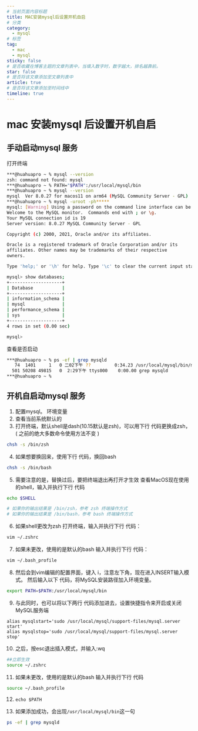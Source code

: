 ```yaml
---
# 当前页面内容标题
title: MAC安装mysql后设置开机自启
# 分类
category:
  - mysql
# 标签
tag: 
  - mac
  - mysql
sticky: false
# 是否收藏在博客主题的文章列表中，当填入数字时，数字越大，排名越靠前。
star: false
# 是否将该文章添加至文章列表中
article: true
# 是否将该文章添加至时间线中
timeline: true
---
```


# mac 安装mysql 后设置开机自启

## 手动启动mysql 服务

打开终端

```bash
***@huahuapro ~ % mysql --version
zsh: command not found: mysql
***@huahuapro ~ % PATH="$PATH":/usr/local/mysql/bin
***@huahuapro ~ % mysql --version
mysql  Ver 8.0.27 for macos11 on arm64 (MySQL Community Server - GPL)
***@huahuapro ~ % mysql -uroot -ph*****
mysql: [Warning] Using a password on the command line interface can be insecure.
Welcome to the MySQL monitor.  Commands end with ; or \g.
Your MySQL connection id is 19
Server version: 8.0.27 MySQL Community Server - GPL

Copyright (c) 2000, 2021, Oracle and/or its affiliates.

Oracle is a registered trademark of Oracle Corporation and/or its
affiliates. Other names may be trademarks of their respective
owners.

Type 'help;' or '\h' for help. Type '\c' to clear the current input statement.

mysql> show databases;
+--------------------+
| Database           |
+--------------------+
| information_schema |
| mysql              |
| performance_schema |
| sys                |
+--------------------+
4 rows in set (0.00 sec)

mysql> 
```

查看是否启动

```bash
***@huahuapro ~ % ps -ef | grep mysqld             
   74  1401     1   0 二02下午 ??         0:34.23 /usr/local/mysql/bin/mysqld --user=_mysql --basedir=/usr/local/mysql --datadir=/usr/local/mysql/data --plugin-dir=/usr/local/mysql/lib/plugin --log-error=/usr/local/mysql/data/mysqld.local.err --pid-file=/usr/local/mysql/data/mysqld.local.pid --keyring-file-data=/usr/local/mysql/keyring/keyring --early-plugin-load=keyring_file=keyring_file.so
  501 50208 49815   0  2:29下午 ttys000    0:00.00 grep mysqld
***@huahuapro ~ % 
```

## 开机自启动mysql 服务

1. 配置mysql。 环境变量
2. 查看当前系统默认的
3. 打开终端，默认shell是dash(10.15默认是zsh)，可以用下行 代码更换成zsh，( 之前的绝大多数命令使用方法不变 )

```bash
chsh -s /bin/zsh
```

4. 如果想要换回来，使用下行 代码，换回bash

```bash
chsh -s /bin/bash
```

5. 需要注意的是，替换过后，要把终端退出再打开才生效
   查看MacOS现在使用的shell，输入并执行下行 代码

```bash
echo $SHELL

# 如果你的输出结果是 /bin/zsh，参考 zsh 终端操作方式 
# 如果你的输出结果是 /bin/bash，参考 bash 终端操作方式
```

6. 如果shell更改为zsh 打开终端，输入并执行下行 代码：

```bash
vim ~/.zshrc
```

7. 如果未更改，使用的是默认的bash
   输入并执行下行 代码：

```bash
vim ~/.bash_profile
```

8. 然后会到vim编辑的配置界面，键入 i，注意左下角，现在进入INSERT输入模式。 然后输入以下 代码，将MySQL安装路径加入环境变量。

```bash
export PATH=$PATH:/usr/local/mysql/bin
```

9. 与此同时，也可以将以下两行 代码添加进去，设置快捷指令来开启或关闭MySQL服务端

```mysql
alias mysqlstart='sudo /usr/local/mysql/support-files/mysql.server start'
alias mysqlstop='sudo /usr/local/mysql/support-files/mysql.server stop'
```

10. 之后，按esc退出插入模式，并输入:wq

```bash
##立即生效
source ~/.zshrc
```

11. 如果未更改，使用的是默认的bash
    输入并执行下行 代码

```bash
source ~/.bash_profile
```

12. `echo $PATH`

13. 如果添加成功，会出现`/usr/local/mysql/bin`这一句

```bash
ps -ef | grep mysqld
```
